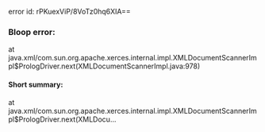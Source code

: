 error id: rPKuexViP/8VoTz0hq6XIA==
### Bloop error:

at java.xml/com.sun.org.apache.xerces.internal.impl.XMLDocumentScannerImpl$PrologDriver.next(XMLDocumentScannerImpl.java:978)
#### Short summary: 

at java.xml/com.sun.org.apache.xerces.internal.impl.XMLDocumentScannerImpl$PrologDriver.next(XMLDocu...